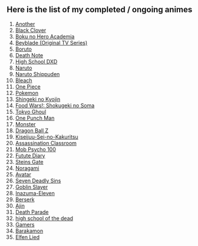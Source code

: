 <h2>Here is the list of my completed / ongoing animes </h2>

<ol>	
	<li><a href = "https://myanimelist.net/anime/11111/Another">Another</a></li>
	<li><a href = "https://myanimelist.net/anime/34572/Black_Clover">Black Clover</a></li>
    <li><a href = "https://myanimelist.net/anime/31964/Boku_no_Hero_Academia">Boku no Hero Academia</a></li>
	<li><a href = "https://myanimelist.net/anime/288/Bakuten_Shoot_Beyblade">Beyblade (Original TV Series)</a></li>
	<li><a href = "https://myanimelist.net/anime/34566/Boruto__Naruto_Next_Generations?q=boruto">Boruto</a></li>
	<li><a href = "https://myanimelist.net/anime/1535/Death_Note">Death Note</a></li>
	<li><a href = "https://myanimelist.net/anime/11617/High_School_DxD">High School DXD</a></li>
	<li><a href = "https://myanimelist.net/anime/20/Naruto">Naruto</a></li>
	<li><a href = "https://myanimelist.net/anime/1735/Naruto__Shippuuden">Naruto Shippuden</a></li>
	<li><a href = "https://kissanime.ru/Anime/Bleach-Dub">Bleach</a></li>
	<li><a href = "https://myanimelist.net/anime/21/One_Piece">One Piece</a></li>
	<li><a href = "https://myanimelist.net/anime/527/Pokemon">Pokemon</a></li>
	<li><a href = "https://myanimelist.net/anime/16498/Shingeki_no_Kyojin?q=attack%20">Shingeki no Kyojin</a></li>
	<li><a href = "https://myanimelist.net/anime/28171/Shokugeki_no_Souma">Food Wars!: Shokugeki no Soma</a></li>
	<li><a href = "https://myanimelist.net/anime/22319/Tokyo_Ghoul">Tokyo Ghoul</a></li>
	<li><a href = "https://kissanime.ru/Anime/One-Punch-Man-Dub">One Punch Man</a></li>
	<li><a href = "https://kissanime.ru/Anime/Monster-Dub">Monster</a></li>
    <li><a href = "https://kissanime.ru/Anime/Dragon-Ball-Z-Dub">Dragon Ball Z</a></li>
	<li><a href = "https://kissanime.ru/Anime/Kiseijuu-Sei-no-Kakuritsu">Kiseijuu-Sei-no-Kakuritsu</a></li>
	<li><a href = "https://kissanime.ru/Anime/Ansatsu-Kyoushitsu-TV">Assassination Classroom</a></li>
    <li><a href = "https://kissanime.ru/Anime/Mob-Psycho-100">Mob Psycho 100</a></li>
	<li><a href = "https://kissanime.ru/Anime/Mirai-Nikki-TV">Futute Diary</a></li>
    <li><a href = "https://kissanime.ru/Anime/Steins-Gate">Steins Gate</a></li>
	<li><a href = "https://kissanime.ru/Anime/Noragami-Dub">Noragami</a></li>
	<li><a href = "https://kissanime.ru/Anime/Avatar-The-Last-Airbender-Season-1">Avatar</a></li>
	<li><a href = "https://kissanime.ru/Anime/The-Seven-Deadly-Sins-Dub">Seven Deadly Sins</a></li>
	<li><a href = "https://kissanime.ru/Anime/Goblin-Slayer">Goblin Slayer</a></li>
	<li><a href = "https://kissanime.ru/Anime/Inazuma-Eleven">Inazuma-Eleven</a></li>
	<li><a href = "https://kissanime.ru/Anime/Berserk-2016">Berserk</a></li>
	<li><a href = "https://kissanime.ru/Anime/Ajin">Ajin</a></li>
	<li><a href = "https://kissanime.ru/Anime/Death-Parade">Death Parade</a></li>
	<li><a href = "https://kissanime.ru/Anime/High-School-of-the-Dead-Dub">high school of the dead</a></li>
	<li><a href = "https://kissanime.ru/Anime/Gamers">Gamers</a></li>
	<li><a href = "https://kissanime.ru/Anime/Barakamon">Barakamon</a></li>
    <li><a href = "https://kissanime.ru/Anime/Elfen-Lied">Elfen Lied</a></li>
</ol>
